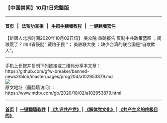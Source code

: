 ### 【中国禁闻】10月1日完整版
------------------------

#### [首页](https://github.com/gfw-breaker/banned-news3/blob/master/README.md) &nbsp;&nbsp;|&nbsp;&nbsp; [法轮功真相](https://github.com/begood0513/basic/blob/master/README.md)  &nbsp;&nbsp;|&nbsp;&nbsp; [手把手翻墙教程](https://github.com/gfw-breaker/guides/wiki)  &nbsp;&nbsp;|&nbsp;&nbsp; [一键翻墙软件](https://github.com/gfw-breaker/nogfw/blob/master/README.md)  



<div><div class="post_content" itemprop="articleBody">
 <p>
  【新唐人北京时间2020年10月02日讯】
  <ok href="https://www.ntdtv.com/gb/美众院.htm">
   美众院
  </ok>
  重磅报告
  <ok href="https://www.ntdtv.com/gb/反制中共政策蓝图.htm">
   反制中共政策蓝图
  </ok>
  ；闹粮荒了？四川省鼓励“
  <ok href="https://www.ntdtv.com/gb/藏粮于民.htm">
   藏粮于民
  </ok>
  ”；
  <ok href="https://www.ntdtv.com/gb/美驻联大使.htm">
   美驻联大使
  </ok>
  ：缺少台湾的联合国是“自欺欺人”。
 </p>
 <div class="single_ad">
 </div>
</div>
</div>
<hr/>
手机上长按并复制下列链接或二维码分享本文章：<br/>
https://github.com/gfw-breaker/banned-news3/blob/master/pages/prog204/a102953879.md <br/>
<a href='https://github.com/gfw-breaker/banned-news3/blob/master/pages/prog204/a102953879.md'><img src='https://github.com/gfw-breaker/banned-news3/blob/master/pages/prog204/a102953879.md.png'/></a> <br/>
原文地址（需翻墙访问）：https://www.ntdtv.com/gb/2020/10/02/a102953879.html


------------------------
#### [首页](https://github.com/gfw-breaker/banned-news3/blob/master/README.md) &nbsp;|&nbsp; [一键翻墙软件](https://github.com/gfw-breaker/nogfw/blob/master/README.md) &nbsp;| [《九评共产党》](https://github.com/gfw-breaker/9ping.md/blob/master/README.md#九评之一评共产党是什么) | [《解体党文化》](https://github.com/gfw-breaker/jtdwh.md/blob/master/README.md) | [《共产主义的终极目的》](https://github.com/gfw-breaker/gczydzjmd.md/blob/master/README.md)


<img src='http://gfw-breaker.win/banned-news3/pages/prog204/a102953879.md' width='0px' height='0px'/>